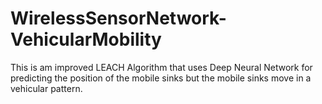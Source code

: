 # WirelessSensorNetwork-VehicularMobility
 This is am improved LEACH Algorithm that uses Deep Neural Network for predicting the position of the mobile sinks but the mobile sinks move in a vehicular pattern.
